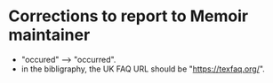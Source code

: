 # Corrections to report to Memoir maintainer

- "occured" --> "occurred".
- in the bibligraphy, the UK FAQ URL should be "https://texfaq.org/".
